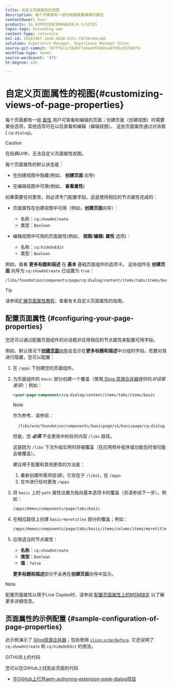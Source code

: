 ```yaml
---
title: 自定义页面属性的视图
description: 每个页面都有一组可根据需要编辑的属性
contentOwner: User
products: SG_EXPERIENCEMANAGER/6.5/SITES
topic-tags: extending-aem
content-type: reference
exl-id: 292874bf-2ee6-4638-937c-f8f26c93ca65
solution: Experience Manager, Experience Manager Sites
source-git-commit: 76fffb11c56dbf7ebee9f6805ae0799cd32985fe
workflow-type: tm+mt
source-wordcount: '475'
ht-degree: 43%

---
```


# 自定义页面属性的视图{#customizing-views-of-page-properties}

每个页面都有一组 [属性](/help/sites-authoring/editing-page-properties.md) 用户可查看和编辑的页面；创建页面（创建视图）时需要某些选项，其他选项可在以后查看和编辑（编辑视图）。 这些页面属性通过对话框( `cq:dialog`)。

>[!CAUTION]
>
>在经典UI中，无法自定义页面属性视图。

每个页面属性的默认状态是：

* 在创建视图中隐藏(例如， **创建页面** 向导)

* 在编辑视图中可用(例如， **查看属性**)

如果需要任何更改，则必须专门配置字段。这是使用相应的节点属性完成的：

* 页面属性在创建视图中可用（例如，**创建页面**&#x200B;向导）：

   * 名称：`cq:showOnCreate`
   * 类型：`Boolean`

* 编辑视图中可用的页面属性(例如， **视图**/**编辑**) **属性** 选项)：

   * 名称：`cq:hideOnEdit`
   * 类型：`Boolean`

例如，查看 **更多标题和描述** 在 **基本** 基础页面组件的选项卡。 这些组件在 **创建页面** 向导为 `cq:showOnCreate` 已设置为 `true`：

```xml
/libs/foundation/components/page/cq:dialog/content/items/tabs/items/basic/items/column/items/moretitles
```

>[!TIP]
>
>请参阅[扩展页面属性教程](https://experienceleague.adobe.com/docs/experience-manager-learn/sites/developing/page-properties-technical-video-develop.html?lang=zh-Hans)，查看有关自定义页面属性的指南。

## 配置页面属性 {#configuring-your-page-properties}

您还可以通过配置页面组件的对话框并应用相应的节点属性来配置可用字段。

例如，默认情况下&#x200B;[**创建页面**&#x200B;向导](/help/sites-authoring/managing-pages.md#creating-a-new-page)会显示在&#x200B;**更多标题和描述**&#x200B;中分组的字段。若要对其进行隐藏，您可以配置：

1. 在 `/apps` 下创建您的页面组件。
1. 为页面组件的 `basic` 部分创建一个覆盖（使用[ Sling 资源合并器](/help/sites-developing/sling-resource-merger.md)提供的&#x200B;*对话框差异*）；例如：

   ```xml
   <your-page-component>/cq:dialog/content/items/tabs/items/basic
   ```

   >[!NOTE]
   >
   >作为参考，请参阅：
   >
   >    `/libs/wcm/foundation/components/basicpage/v1/basicpage/cq:dialog`
   >
   >但是，您 ***必须*** 不会更改中的任何内容 `/libs` 路径。
   >
   >这是因为 `/libs` 下次升级实例时将被覆盖（在应用修补程序或功能包时很可能会被覆盖）。
   >
   >建议用于配置和其他更改的方法是：
   >
   >1. 重新创建所需项目(即，它存在于 `/libs`)，在 `/apps`
   >1. 在中进行任何更改 `/apps`

1. 将 `basic` 上的 `path` 属性设置为指向基本选项卡的覆盖（另请参阅下一步）。例如：

   ```xml
   /apps/demos/components/page/tabs/basic
   ```

1. 在相应路径上创建 `basic`-`moretitles` 部分的覆盖；例如：

   ```xml
   /apps/demos/components/page/tabs/basic/items/column/items/moretitles
   ```

1. 应用适当的节点属性：

   * **名称**：`cq:showOnCreate`
   * **类型**：`Boolean`
   * **值**：`false`

   **更多标题和描述**&#x200B;部分不会再在&#x200B;**创建页面**&#x200B;向导中显示。

>[!NOTE]
>
>配置页面属性以用于Live Copies时，请参阅 [配置页面属性上的MSM锁定](/help/sites-developing/extending-msm.md#configuring-msm-locks-on-page-properties-touch-enabled-ui) 以了解更多详细信息。

## 页面属性的示例配置 {#sample-configuration-of-page-properties}

此示例演示了 [Sling资源合并器](/help/sites-developing/sling-resource-merger.md)；包括使用 [`sling:orderBefore`](/help/sites-developing/sling-resource-merger.md#properties). 它还说明了 `cq:showOnCreate` 和 `cq:hideOnEdit` 的用法。

GITHUB上的代码

您可以在GitHub上找到此页面的代码

* [在GitHub上打开aem-authoring-extension-page-dialog项目](https://github.com/Adobe-Marketing-Cloud/aem-authoring-extension-page-dialog)
